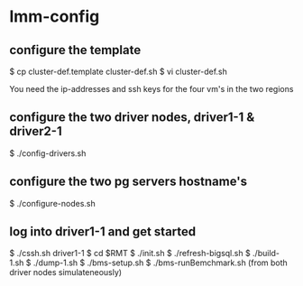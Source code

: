 # lmm-config

## configure the template

  $ cp cluster-def.template cluster-def.sh
  $ vi cluster-def.sh

You need the ip-addresses and ssh keys for the four vm's
in the two regions

## configure the two driver nodes, driver1-1 & driver2-1
  $ ./config-drivers.sh

## configure the two pg servers hostname's
  $ ./configure-nodes.sh

## log into driver1-1 and get started
  $ ./cssh.sh driver1-1
  $ cd $RMT
  $ ./init.sh
  $ ./refresh-bigsql.sh
  $ ./build-1.sh
  $ ./dump-1.sh
  $ ./bms-setup.sh
  $ ./bms-runBemchmark.sh (from both driver nodes simulateneously)
